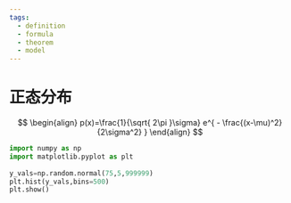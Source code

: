 ```yaml
---
tags:
  - definition
  - formula
  - theorem
  - model
---
```

# 正态分布
$$
\begin{align}
p(x)=\frac{1}{\sqrt{ 2\pi }\sigma} e^{ - \frac{(x-\mu)^2}{2\sigma^2} }
\end{align}
$$

```python
import numpy as np  
import matplotlib.pyplot as plt  
  
y_vals=np.random.normal(75,5,999999)  
plt.hist(y_vals,bins=500)  
plt.show()
```


